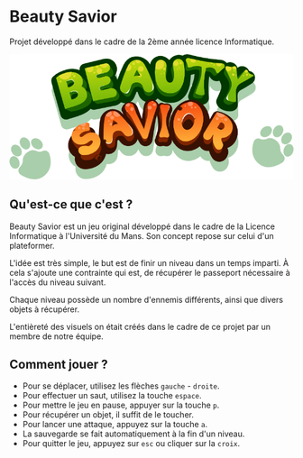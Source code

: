 # Beauty Savior

Projet développé dans le cadre de la 2ème année licence Informatique.

![Image du Logo Beauty Savior](graphics_assets/logo.png)

## Qu'est-ce que c'est ? 
Beauty Savior est un jeu original développé dans le cadre de la Licence Informatique à l'Université du Mans.
Son concept repose sur celui d'un plateformer.

L'idée est très simple, le but est de finir un niveau dans un temps imparti. 
À cela s'ajoute une contrainte qui est, de récupérer le passeport nécessaire à l'accès du niveau suivant.


Chaque niveau possède un nombre d'ennemis différents, ainsi que divers objets à récupérer.

L'entièreté des visuels on était créés dans le cadre de ce projet par un membre de notre équipe.

## Comment jouer ?

- Pour se déplacer, utilisez les flèches `gauche` - `droite`.
- Pour effectuer un saut, utilisez la touche `espace`.
- Pour mettre le jeu en pause, appuyer sur la touche `p`.
- Pour récupérer un objet, il suffit de le toucher.
- Pour lancer une attaque, appuyez sur la touche `a`.
- La sauvegarde se fait automatiquement à la fin d'un niveau.
- Pour quitter le jeu, appuyez sur `esc` ou cliquer sur la `croix`.